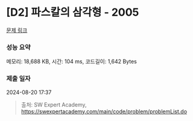 # [D2] 파스칼의 삼각형 - 2005 

[문제 링크](https://swexpertacademy.com/main/code/problem/problemDetail.do?contestProbId=AV5P0-h6Ak4DFAUq) 

### 성능 요약

메모리: 18,688 KB, 시간: 104 ms, 코드길이: 1,642 Bytes

### 제출 일자

2024-08-20 17:37



> 출처: SW Expert Academy, https://swexpertacademy.com/main/code/problem/problemList.do